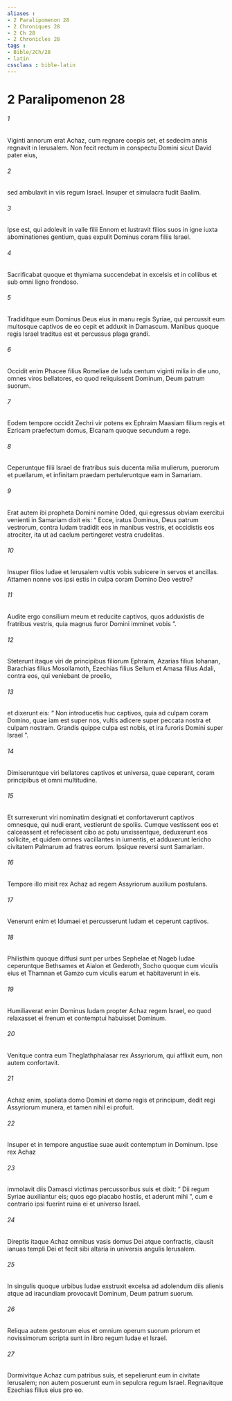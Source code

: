 ```yaml
---
aliases : 
- 2 Paralipomenon 28
- 2 Chroniques 28
- 2 Ch 28
- 2 Chronicles 28
tags : 
- Bible/2Ch/28
- latin
cssclass : bible-latin
---
```


# 2 Paralipomenon 28

###### 1
Viginti annorum erat Achaz, cum regnare coepis set, et sedecim annis regnavit in Ierusalem. Non fecit rectum in conspectu Domini sicut David pater eius, 
###### 2
sed ambulavit in viis regum Israel. Insuper et simulacra fudit Baalim. 
###### 3
Ipse est, qui adolevit in valle filii Ennom et lustravit filios suos in igne iuxta abominationes gentium, quas expulit Dominus coram filiis Israel. 
###### 4
Sacrificabat quoque et thymiama succendebat in excelsis et in collibus et sub omni ligno frondoso.
###### 5
Tradiditque eum Dominus Deus eius in manu regis Syriae, qui percussit eum multosque captivos de eo cepit et adduxit in Damascum. Manibus quoque regis Israel traditus est et percussus plaga grandi. 
###### 6
Occidit enim Phacee filius Romeliae de Iuda centum viginti milia in die uno, omnes viros bellatores, eo quod reliquissent Dominum, Deum patrum suorum. 
###### 7
Eodem tempore occidit Zechri vir potens ex Ephraim Maasiam filium regis et Ezricam praefectum domus, Elcanam quoque secundum a rege. 
###### 8
Ceperuntque filii Israel de fratribus suis ducenta milia mulierum, puerorum et puellarum, et infinitam praedam pertuleruntque eam in Samariam.
###### 9
Erat autem ibi propheta Domini nomine Oded, qui egressus obviam exercitui venienti in Samariam dixit eis: “ Ecce, iratus Dominus, Deus patrum vestrorum, contra Iudam tradidit eos in manibus vestris, et occidistis eos atrociter, ita ut ad caelum pertingeret vestra crudelitas. 
###### 10
Insuper filios Iudae et Ierusalem vultis vobis subicere in servos et ancillas. Attamen nonne vos ipsi estis in culpa coram Domino Deo vestro? 
###### 11
Audite ergo consilium meum et reducite captivos, quos adduxistis de fratribus vestris, quia magnus furor Domini imminet vobis ”. 
###### 12
Steterunt itaque viri de principibus filiorum Ephraim, Azarias filius Iohanan, Barachias filius Mosollamoth, Ezechias filius Sellum et Amasa filius Adali, contra eos, qui veniebant de proelio, 
###### 13
et dixerunt eis: “ Non introducetis huc captivos, quia ad culpam coram Domino, quae iam est super nos, vultis adicere super peccata nostra et culpam nostram. Grandis quippe culpa est nobis, et ira furoris Domini super Israel ”.
###### 14
Dimiseruntque viri bellatores captivos et universa, quae ceperant, coram principibus et omni multitudine. 
###### 15
Et surrexerunt viri nominatim designati et confortaverunt captivos omnesque, qui nudi erant, vestierunt de spoliis. Cumque vestissent eos et calceassent et refecissent cibo ac potu unxissentque, deduxerunt eos sollicite, et quidem omnes vacillantes in iumentis, et adduxerunt Iericho civitatem Palmarum ad fratres eorum. Ipsique reversi sunt Samariam.
###### 16
Tempore illo misit rex Achaz ad regem Assyriorum auxilium postulans.
###### 17
Venerunt enim et Idumaei et percusserunt Iudam et ceperunt captivos. 
###### 18
Philisthim quoque diffusi sunt per urbes Sephelae et Nageb Iudae ceperuntque Bethsames et Aialon et Gederoth, Socho quoque cum viculis eius et Thamnan et Gamzo cum viculis earum et habitaverunt in eis. 
###### 19
Humiliaverat enim Dominus Iudam propter Achaz regem Israel, eo quod relaxasset ei frenum et contemptui habuisset Dominum. 
###### 20
Venitque contra eum Theglathphalasar rex Assyriorum, qui afflixit eum, non autem confortavit. 
###### 21
Achaz enim, spoliata domo Domini et domo regis et principum, dedit regi Assyriorum munera, et tamen nihil ei profuit.
###### 22
Insuper et in tempore angustiae suae auxit contemptum in Dominum. Ipse rex Achaz 
###### 23
immolavit diis Damasci victimas percussoribus suis et dixit: “ Dii regum Syriae auxiliantur eis; quos ego placabo hostiis, et aderunt mihi ”, cum e contrario ipsi fuerint ruina ei et universo Israel. 
###### 24
Direptis itaque Achaz omnibus vasis domus Dei atque confractis, clausit ianuas templi Dei et fecit sibi altaria in universis angulis Ierusalem. 
###### 25
In singulis quoque urbibus Iudae exstruxit excelsa ad adolendum diis alienis atque ad iracundiam provocavit Dominum, Deum patrum suorum.
###### 26
Reliqua autem gestorum eius et omnium operum suorum priorum et novissimorum scripta sunt in libro regum Iudae et Israel. 
###### 27
Dormivitque Achaz cum patribus suis, et sepelierunt eum in civitate Ierusalem; non autem posuerunt eum in sepulcra regum Israel. Regnavitque Ezechias filius eius pro eo.
